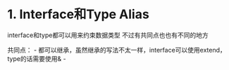 # 1. Interface和Type Alias

interface和type都可以用来约束数据类型
不过有共同点也也有不同的地方

共同点：
	-  都可以继承，虽然继承的写法不太一样，interface可以使用extend，type的话需要使用&
	- 



